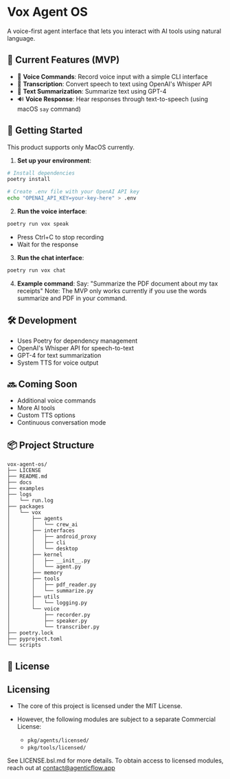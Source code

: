 # Vox Agent OS

A voice-first agent interface that lets you interact with AI tools using natural language.

## 🎯 Current Features (MVP)

- 🎤 **Voice Commands**: Record voice input with a simple CLI interface
- 🔄 **Transcription**: Convert speech to text using OpenAI's Whisper API
- 📝 **Text Summarization**: Summarize text using GPT-4
- 🔊 **Voice Response**: Hear responses through text-to-speech (using macOS `say` command)

## 🚀 Getting Started

This product supports only MacOS currently.

1. **Set up your environment**:
```bash
# Install dependencies
poetry install

# Create .env file with your OpenAI API key
echo "OPENAI_API_KEY=your-key-here" > .env
```

2. **Run the voice interface**:
```bash
poetry run vox speak
```
- Press Ctrl+C to stop recording
- Wait for the response

3. **Run the chat interface**:
```bash
poetry run vox chat
```

4. **Example command**:
   Say: "Summarize the PDF document about my tax receipts"
Note: The MVP only works currently if you use the words summarize and PDF in your command.

## 🛠️ Development

- Uses Poetry for dependency management
- OpenAI's Whisper API for speech-to-text
- GPT-4 for text summarization
- System TTS for voice output

## 🔜 Coming Soon

- Additional voice commands
- More AI tools
- Custom TTS options
- Continuous conversation mode

## 📦 Project Structure

```text
vox-agent-os/
├── LICENSE
├── README.md
├── docs
├── examples
├── logs
│   └── run.log
├── packages
│   └── vox
│       ├── agents
│       │   └── crew_ai
│       ├── interfaces
│       │   ├── android_proxy
│       │   ├── cli
│       │   └── desktop
│       ├── kernel
│       │   ├── __init__.py
│       │   └── agent.py
│       ├── memory
│       ├── tools
│       │   ├── pdf_reader.py
│       │   └── summarize.py
│       ├── utils
│       │   └── logging.py
│       └── voice
│           ├── recorder.py
│           ├── speaker.py
│           └── transcriber.py
├── poetry.lock
├── pyproject.toml
└── scripts
```

## 📜 License

## Licensing

- The core of this project is licensed under the MIT License.
- However, the following modules are subject to a separate Commercial License:

  - `pkg/agents/licensed/`
  - `pkg/tools/licensed/`

See LICENSE.bsl.md for more details.
To obtain access to licensed modules, reach out at contact@agenticflow.app
